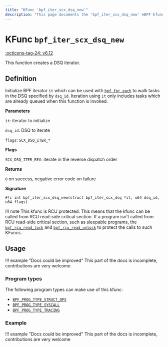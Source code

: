 ```yaml
---
title: "KFunc 'bpf_iter_scx_dsq_new'"
description: "This page documents the 'bpf_iter_scx_dsq_new' eBPF kfunc, including its definition, usage, program types that can use it, and examples."
---
```

# KFunc `bpf_iter_scx_dsq_new`

<!-- [FEATURE_TAG](bpf_iter_scx_dsq_new) -->
[:octicons-tag-24: v6.12](https://github.com/torvalds/linux/commit/650ba21b131ed1f8ee57826b2c6295a3be221132)
<!-- [/FEATURE_TAG] -->

This function creates a DSQ iterator.

## Definition

Initialize BPF iterator `it` which can be used with [`bpf_for_each`](../../ebpf-library/libbpf/ebpf/bpf_for_each.md) to walk tasks in the DSQ specified by `dsq_id`. Iteration using `it` only includes tasks which are already queued when this function is invoked.

**Parameters**

`it`: iterator to initialize

`dsq_id`: DSQ to iterate

`flags`: `SCX_DSQ_ITER_*`

**Flags**

`SCX_DSQ_ITER_REV`: iterate in the reverse dispatch order

**Returns**

`0` on success, negative error code on failure

**Signature**

<!-- [KFUNC_DEF] -->
`#!c int bpf_iter_scx_dsq_new(struct bpf_iter_scx_dsq *it, u64 dsq_id, u64 flags)`

!!! note
	This kfunc is RCU protected. This means that the kfunc can be called from RCU read-side critical section.
	If a program isn't called from RCU read-side critical section, such as sleepable programs, the 
	[`bpf_rcu_read_lock`](../kfuncs/bpf_rcu_read_lock.md) and 
	[`bpf_rcu_read_unlock`](../kfuncs/bpf_rcu_read_unlock.md) to protect the calls to such KFuncs.
<!-- [/KFUNC_DEF] -->

## Usage

!!! example "Docs could be improved"
    This part of the docs is incomplete, contributions are very welcome

### Program types

The following program types can make use of this kfunc:

<!-- [KFUNC_PROG_REF] -->
- [`BPF_PROG_TYPE_STRUCT_OPS`](../program-type/BPF_PROG_TYPE_STRUCT_OPS.md)
- [`BPF_PROG_TYPE_SYSCALL`](../program-type/BPF_PROG_TYPE_SYSCALL.md)
- [`BPF_PROG_TYPE_TRACING`](../program-type/BPF_PROG_TYPE_TRACING.md)
<!-- [/KFUNC_PROG_REF] -->

### Example

!!! example "Docs could be improved"
    This part of the docs is incomplete, contributions are very welcome

